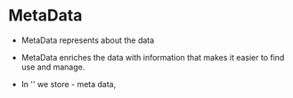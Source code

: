 # MetaData
- MetaData represents about the data
- MetaData enriches the data with information that makes it easier to find use and manage.

 
- In '<head>' we store - meta data, <title> tag as well as external sheets too.
- In <body> we store full content of the web Page.
- We use "<!---->" to comment out something in HTML.
- Use "ctrl + / " to quickly comment out the code in HTML and toggle it back. 